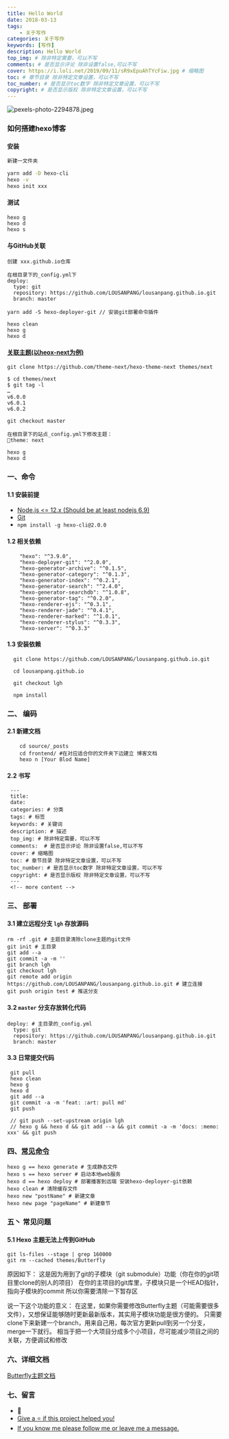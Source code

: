 ```yaml
---
title: Hello World
date: 2018-03-13
tags: 
    - 关于写作
categories: 关于写作
keywords: [写作]
description: Hello World
top_img: # 除非特定需要，可以不写
comments: # 是否显示评论 除非设置false,可以不写
cover: https://i.loli.net/2019/09/11/sR9xEpuAhTYcFiw.jpg # 缩略图
toc: # 章节目录 除非特定文章设置，可以不写
toc_number: # 是否显示toc数字 除非特定文章设置，可以不写
copyright: # 是否显示版权 除非特定文章设置，可以不写
---
```


![pexels-photo-2294878.jpeg](https://i.loli.net/2019/09/11/sR9xEpuAhTYcFiw.jpg)

### 如何搭建hexo博客
#### 安装
```bash
新建一文件夹

yarn add -D hexo-cli
hexo -v
hexo init xxx
```

#### 测试
```
hexo g
hexo d
hexo s
```

#### 与GitHub关联
```
创建 xxx.github.io仓库

在根目录下的_config.yml下
deploy: 
  type: git
  repository: https://github.com/LOUSANPANG/lousanpang.github.io.git
  branch: master

yarn add -S hexo-deployer-git // 安装git部署命令插件

hexo clean
hexo g
hexo d
```

#### [关联主题(以heox-next为例)](https://github.com/theme-next/hexo-theme-next/blob/master/docs/INSTALLATION.md)
```
git clone https://github.com/theme-next/hexo-theme-next themes/next

$ cd themes/next
$ git tag -l
…
v6.0.0
v6.0.1
v6.0.2

git checkout master

在根目录下的站点_config.yml下修改主题：
theme: next

hexo g
hexo d
```



### 一、命令
#### 1.1 安装前提
* [Node.js <= 12.x (Should be at least nodejs 6.9)](https://nodejs.org/en/)
* [Git](https://git-scm.com/)
* `npm install -g hexo-cli@2.0.0`

#### 1.2 相关依赖
```
    "hexo": "^3.9.0",
    "hexo-deployer-git": "^2.0.0",
    "hexo-generator-archive": "^0.1.5",
    "hexo-generator-category": "^0.1.3",
    "hexo-generator-index": "^0.2.1",
    "hexo-generator-search": "^2.4.0",
    "hexo-generator-searchdb": "^1.0.8",
    "hexo-generator-tag": "^0.2.0",
    "hexo-renderer-ejs": "^0.3.1",
    "hexo-renderer-jade": "^0.4.1",
    "hexo-renderer-marked": "^1.0.1",
    "hexo-renderer-stylus": "^0.3.3",
    "hexo-server": "^0.3.3"
```

#### 1.3 安装依赖
```
  git clone https://github.com/LOUSANPANG/lousanpang.github.io.git

  cd lousanpang.github.io

  git checkout lgh

  npm install
```

### 二、 编码
#### 2.1 新建文档
```
    cd source/_posts
    cd frontend/ #在对应适合你的文件夹下边建立 博客文档
    hexo n [Your Blod Name]
```
#### 2.2 书写
```
 ---
 title:
 date:
 categories: # 分类
 tags: # 标签
 keywords: # 关键词
 description: # 描述
 top_img: # 除非特定需要，可以不写
 comments:  # 是否显示评论 除非设置false,可以不写
 cover: # 缩略图
 toc: # 章节目录 除非特定文章设置，可以不写
 toc_number: # 是否显示toc数字 除非特定文章设置，可以不写
 copyright: # 是否显示版权 除非特定文章设置，可以不写
 ---
 <!-- more content -->
```

### 三、 部署
#### 3.1 建立远程分支 `lgh` 存放源码
```
rm -rf .git # 主题目录清除clone主题的git文件
git init # 主目录
git add --a
git commit -a -m ''
git branch lgh
git checkout lgh
git remote add origin https://github.com/LOUSANPANG/lousanpang.github.io.git # 建立连接
git push origin test # 推送分支
```
#### 3.2 `master` 分支存放转化代码
```
deploy: # 主目录的_config.yml
  type: git
  repository: https://github.com/LOUSANPANG/lousanpang.github.io.git
  branch: master
```
#### 3.3 日常提交代码
```
 git pull
 hexo clean
 hexo g
 hexo d
 git add --a
 git commit -a -m 'feat: :art: pull md'
 git push
 
 // git push --set-upstream origin lgh
 // hexo g && hexo d && git add --a && git commit -a -m 'docs: :memo: xxx' && git push
```

### 四、[常见命令](https://hexo.io/zh-cn/docs/commands)
```
hexo g == hexo generate # 生成静态文件
hexo s == hexo server # 启动本地web服务
hexo d == hexo deploy # 部署播客到远端 安装hexo-deployer-git依赖
hexo clean # 清除缓存文件
hexo new "postName" # 新建文章
hexo new page "pageName" # 新建章节
```

### 五丶 常见问题
#### 5.1 Hexo 主题无法上传到GitHub
```
git ls-files --stage | grep 160000
git rm --cached themes/Butterfly
```
原因如下：
这是因为用到了git的子模块（git submodule）功能（你在你的git项目里clone的别人的项目）
在你的主项目的git库里，子模块只是一个HEAD指针，指向子模块的commit
所以你需要清除一下暂存区

说一下这个功能的意义：
在这里，如果你需要修改Butterfly主题（可能需要很多文件），又想保证能够随时更新最新版本，其实用子模块功能是很方便的。
只需要clone下来新建一个branch，用来自己用，每次官方更新pull到另一个分支，merge一下就行。
相当于把一个大项目分成多个小项目，尽可能减少项目之间的关联，方便调试和修改


### 六、详细文档
[Butterfly主题文档](https://jerryc.me/posts/21cfbf15/#%E5%BF%AB%E9%80%9F%E9%96%8B%E5%A7%8B)

### 七、留言
* 📝
* [Give a ⭐️ if this project helped you!](https://github.com/LOUSANPANG)
* [If you know me please follow me or leave me a message.](https://github.com/LOUSANPANG/lousanpang.github.io/issues)





<br>
<br>
<br>
<br>
<br>